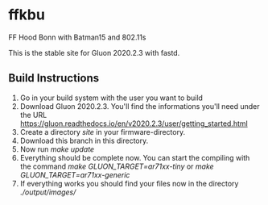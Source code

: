 # ffkbu
FF Hood Bonn with Batman15 and 802.11s


This is the stable site for Gluon 2020.2.3 with fastd.


## Build Instructions

1. Go in your build system with the user you want to build
2. Download Gluon 2020.2.3. You'll find the informations you'll need under the URL https://gluon.readthedocs.io/en/v2020.2.3/user/getting_started.html
3. Create a directory *site* in your firmware-directory.
4. Download this branch in this directory.
5. Now run *make update*
6. Everything should be complete now. You can start the compiling with the command *make GLUON_TARGET=ar71xx-tiny* or *make GLUON_TARGET=ar71xx-generic*
7. If everything works you should find your files now in the directory *./output/images/*
